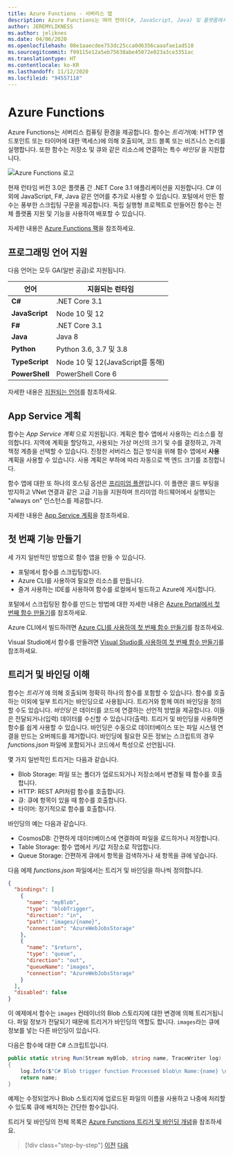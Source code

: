 ```yaml
---
title: Azure Functions - 서버리스 앱
description: Azure Functions는 여러 언어(C#, JavaScript, Java) 및 플랫폼에서 서버리스 기능을 제공하여 이벤트 기반 즉시 크기 조정 코드를 제공합니다.
author: JEREMYLIKNESS
ms.author: jeliknes
ms.date: 04/06/2020
ms.openlocfilehash: 08e1aaecdee753dc25cca0d6356caaafae1ad510
ms.sourcegitcommit: f99115e12a5eb75638abe45072e023a3ce3351ac
ms.translationtype: HT
ms.contentlocale: ko-KR
ms.lasthandoff: 11/12/2020
ms.locfileid: "94557118"
---
```

# <a name="azure-functions"></a>Azure Functions

Azure Functions는 서버리스 컴퓨팅 환경을 제공합니다. 함수는 *트리거*(예: HTTP 엔드포인트 또는 타이머에 대한 액세스)에 의해 호출되며, 코드 블록 또는 비즈니스 논리를 실행합니다. 또한 함수는 저장소 및 큐와 같은 리소스에 연결하는 특수 *바인딩* 을 지원합니다.

![Azure Functions 로고](./media/azure-functions-logo.png)

현재 런타임 버전 3.0은 플랫폼 간 .NET Core 3.1 애플리케이션을 지원합니다. C# 이외에 JavaScript, F#, Java 같은 언어를 추가로 사용할 수 있습니다. 포털에서 만든 함수는 풍부한 스크립팅 구문을 제공합니다. 독립 실행형 프로젝트로 만들어진 함수는 전체 플랫폼 지원 및 기능을 사용하여 배포할 수 있습니다.

자세한 내용은 [Azure Functions 팩](/azure/azure-functions)을 참조하세요.

## <a name="programming-language-support"></a>프로그래밍 언어 지원

다음 언어는 모두 GA(일반 공급)로 지원됩니다.

|언어      |지원되는 런타임|
|--------------|------------------|
|**C#**        |.NET Core 3.1     |
|**JavaScript**|Node 10 및 12      |
|**F#**        |.NET Core 3.1     |
|**Java**      |Java 8            |
|**Python**    |Python 3.6, 3.7 및 3.8|
|**TypeScript**|Node 10 및 12(JavaScript를 통해)|
|**PowerShell**|PowerShell Core 6|

자세한 내용은 [지원되는 언어](/azure/azure-functions/supported-languages)를 참조하세요.

## <a name="app-service-plans"></a>App Service 계획

함수는 *App Service 계획* 으로 지원됩니다. 계획은 함수 앱에서 사용하는 리소스를 정의합니다. 지역에 계획을 할당하고, 사용되는 가상 머신의 크기 및 수를 결정하고, 가격 책정 계층을 선택할 수 있습니다. 진정한 서버리스 접근 방식을 위해 함수 앱에서 **사용** 계획을 사용할 수 있습니다. 사용 계획은 부하에 따라 자동으로 백 엔드 크기를 조정합니다.

함수 앱에 대한 또 하나의 호스팅 옵션은 [프리미엄 플랜](/azure/azure-functions/functions-premium-plan)입니다. 이 플랜은 콜드 부팅을 방지하고 VNet 연결과 같은 고급 기능을 지원하며 프리미엄 하드웨어에서 실행되는 "always on" 인스턴스를 제공합니다.

자세한 내용은 [App Service 계획](/azure/app-service/azure-web-sites-web-hosting-plans-in-depth-overview)을 참조하세요.

## <a name="create-your-first-function"></a>첫 번째 기능 만들기

세 가지 일반적인 방법으로 함수 앱을 만들 수 있습니다.

- 포털에서 함수를 스크립팅합니다.
- Azure CLI를 사용하여 필요한 리소스를 만듭니다.
- 즐겨 사용하는 IDE를 사용하여 함수를 로컬에서 빌드하고 Azure에 게시합니다.

포털에서 스크립팅된 함수를 만드는 방법에 대한 자세한 내용은 [Azure Portal에서 첫 번째 함수 만들기](/azure/azure-functions/functions-create-first-azure-function)를 참조하세요.

Azure CLI에서 빌드하려면 [Azure CLI를 사용하여 첫 번째 함수 만들기](/azure/azure-functions/functions-create-first-azure-function-azure-cli)를 참조하세요.

Visual Studio에서 함수를 만들려면 [Visual Studio를 사용하여 첫 번째 함수 만들기](/azure/azure-functions/functions-create-your-first-function-visual-studio)를 참조하세요.

## <a name="understand-triggers-and-bindings"></a>트리거 및 바인딩 이해

함수는 *트리거* 에 의해 호출되며 정확히 하나의 함수를 포함할 수 있습니다. 함수를 호출하는 이외에 일부 트리거는 바인딩으로 사용됩니다. 트리거와 함께 여러 바인딩을 정의할 수도 있습니다. *바인딩* 은 데이터를 코드에 연결하는 선언적 방법을 제공합니다. 이들은 전달되거나(입력) 데이터를 수신할 수 있습니다(출력). 트리거 및 바인딩을 사용하면 함수를 쉽게 사용할 수 있습니다. 바인딩은 수동으로 데이터베이스 또는 파일 시스템 연결을 만드는 오버헤드를 제거합니다. 바인딩에 필요한 모든 정보는 스크립트의 경우 *functions.json* 파일에 포함되거나 코드에서 특성으로 선언됩니다.

몇 가지 일반적인 트리거는 다음과 같습니다.

- Blob Storage: 파일 또는 폴더가 업로드되거나 저장소에서 변경될 때 함수를 호출합니다.
- HTTP: REST API처럼 함수를 호출합니다.
- 큐: 큐에 항목이 있을 때 함수를 호출합니다.
- 타이머: 정기적으로 함수를 호출합니다.

바인딩의 예는 다음과 같습니다.

- CosmosDB: 간편하게 데이터베이스에 연결하여 파일을 로드하거나 저장합니다.
- Table Storage: 함수 앱에서 키/값 저장소로 작업합니다.
- Queue Storage: 간편하게 큐에서 항목을 검색하거나 새 항목을 큐에 넣습니다.

다음 에제 *functions.json* 파일에서는 트리거 및 바인딩을 하나씩 정의합니다.

```json
{
  "bindings": [
    {
      "name": "myBlob",
      "type": "blobTrigger",
      "direction": "in",
      "path": "images/{name}",
      "connection": "AzureWebJobsStorage"
    },
    {
      "name": "$return",
      "type": "queue",
      "direction": "out",
      "queueName": "images",
      "connection": "AzureWebJobsStorage"
    }
  ],
  "disabled": false
}
```

이 예제에서 함수는 `images` 컨테이너의 Blob 스토리지에 대한 변경에 의해 트리거됩니다. 파일 정보가 전달되기 때문에 트리거가 바인딩의 역할도 합니다. `images`라는 큐에 정보를 넣는 다른 바인딩이 있습니다.

다음은 함수에 대한 C# 스크립트입니다.

```csharp
public static string Run(Stream myBlob, string name, TraceWriter log)
{
    log.Info($"C# Blob trigger function Processed blob\n Name:{name} \n Size: {myBlob.Length} Bytes");
    return name;
}
```

예제는 수정되었거나 Blob 스토리지에 업로드된 파일의 이름을 사용하고 나중에 처리할 수 있도록 큐에 배치하는 간단한 함수입니다.

트리거 및 바인딩의 전체 목록은 [Azure Functions 트리거 및 바인딩 개념](/azure/azure-functions/functions-triggers-bindings)을 참조하세요.

>[!div class="step-by-step"]
>[이전](azure-serverless-platform.md)
>[다음](application-insights.md)
